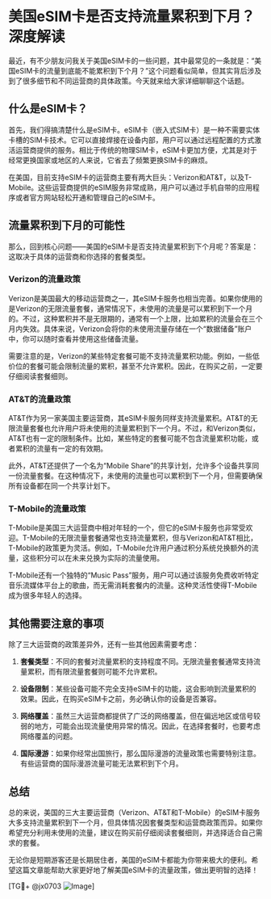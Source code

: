 # 美国eSIM卡是否支持流量累积到下月？深度解读

最近，有不少朋友问我关于美国eSIM卡的一些问题，其中最常见的一条就是：“美国eSIM卡的流量到底能不能累积到下个月？”这个问题看似简单，但其实背后涉及到了很多细节和不同运营商的具体政策。今天就来给大家详细聊聊这个话题。

## 什么是eSIM卡？

首先，我们得搞清楚什么是eSIM卡。eSIM卡（嵌入式SIM卡）是一种不需要实体卡槽的SIM卡技术。它可以直接焊接在设备内部，用户可以通过远程配置的方式激活运营商提供的服务。相比于传统的物理SIM卡，eSIM卡更加方便，尤其是对于经常更换国家或地区的人来说，它省去了频繁更换SIM卡的麻烦。

在美国，目前支持eSIM卡的运营商主要有两大巨头：Verizon和AT&T，以及T-Mobile。这些运营商提供的eSIM服务非常成熟，用户可以通过手机自带的应用程序或者官方网站轻松开通和管理自己的eSIM卡。

## 流量累积到下月的可能性

那么，回到核心问题——美国的eSIM卡是否支持流量累积到下个月呢？答案是：这取决于具体的运营商和你选择的套餐类型。

### Verizon的流量政策

Verizon是美国最大的移动运营商之一，其eSIM卡服务也相当完善。如果你使用的是Verizon的无限流量套餐，通常情况下，未使用的流量是可以累积到下一个月的。不过，这种累积并不是无限期的，通常有一个上限，比如累积的流量会在三个月内失效。具体来说，Verizon会将你的未使用流量存储在一个“数据储备”账户中，你可以随时查看并使用这些储备流量。

需要注意的是，Verizon的某些特定套餐可能不支持流量累积功能。例如，一些低价位的套餐可能会限制流量的累积，甚至不允许累积。因此，在购买之前，一定要仔细阅读套餐细则。

### AT&T的流量政策

AT&T作为另一家美国主要运营商，其eSIM卡服务同样支持流量累积。AT&T的无限流量套餐也允许用户将未使用的流量累积到下一个月。不过，和Verizon类似，AT&T也有一定的限制条件。比如，某些特定的套餐可能不包含流量累积功能，或者累积的流量有一定的有效期。

此外，AT&T还提供了一个名为“Mobile Share”的共享计划，允许多个设备共享同一份流量套餐。在这种情况下，未使用的流量也可以累积到下一个月，但需要确保所有设备都在同一个共享计划下。

### T-Mobile的流量政策

T-Mobile是美国三大运营商中相对年轻的一个，但它的eSIM卡服务也非常受欢迎。T-Mobile的无限流量套餐通常也支持流量累积，但与Verizon和AT&T相比，T-Mobile的政策更为灵活。例如，T-Mobile允许用户通过积分系统兑换额外的流量，这些积分可以在未来兑换为实际的流量使用。

T-Mobile还有一个独特的“Music Pass”服务，用户可以通过该服务免费收听特定音乐流媒体平台上的歌曲，而无需消耗套餐内的流量。这种灵活性使得T-Mobile成为很多年轻人的选择。

## 其他需要注意的事项

除了三大运营商的政策差异外，还有一些其他因素需要考虑：

1. **套餐类型**：不同的套餐对流量累积的支持程度不同。无限流量套餐通常支持流量累积，而有限流量套餐则可能不允许累积。
   
2. **设备限制**：某些设备可能不完全支持eSIM卡的功能，这会影响到流量累积的效果。因此，在购买eSIM卡之前，务必确认你的设备是否兼容。

3. **网络覆盖**：虽然三大运营商都提供了广泛的网络覆盖，但在偏远地区或信号较弱的地方，可能会出现流量使用异常的情况。因此，在选择套餐时，也要考虑网络覆盖的问题。

4. **国际漫游**：如果你经常出国旅行，那么国际漫游的流量政策也需要特别注意。有些运营商的国际漫游流量可能无法累积到下个月。

## 总结

总的来说，美国的三大主要运营商（Verizon、AT&T和T-Mobile）的eSIM卡服务大多支持流量累积到下一个月，但具体情况因套餐类型和运营商政策而异。如果你希望充分利用未使用的流量，建议在购买前仔细阅读套餐细则，并选择适合自己需求的套餐。

无论你是短期游客还是长期居住者，美国的eSIM卡都能为你带来极大的便利。希望这篇文章能帮助大家更好地了解美国eSIM卡的流量政策，做出更明智的选择！

[TG💪+ @jx0703 ![Image](https://github.com/user-attachments/assets/dbca1d08-cadb-493c-b0ec-ad6f7a83f270)]